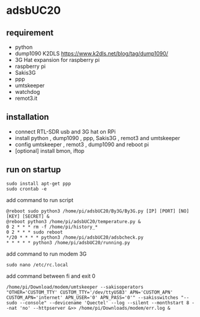 # adsbUC20

## requirement
- python
- dump1090 K2DLS https://www.k2dls.net/blog/tag/dump1090/
- 3G Hat expansion for raspberry pi
- raspberry pi 
- Sakis3G
- ppp
- umtskeeper
- watchdog
- remot3.it
## installation
- connect RTL-SDR usb and 3G hat on RPi
- install python , dump1090 , ppp, Sakis3G , remot3 and umtskeeper
- config umtskeeper , remot3 , dump1090 and reboot pi
- [optional] install bmon, iftop
## run on startup
```
sudo install apt-get ppp
sudo crontab -e
```
add command to run script

```
@reboot sudo python3 /home/pi/adsbUC20/By3G/By3G.py [IP] [PORT] [NO] [KEY] [SECRET] &
@reboot python3 /home/pi/adsbUC20/temperature.py &
0 2 * * * rm -f /home/pi/history_*
0 2 * * * sudo reboot
*/20 * * * * python3 /home/pi/adsbUC20/adsbcheck.py
* * * * * python3 /home/pi/adsbUC20/running.py
```
add command to run modem 3G
```
sudo nano /etc/rc.local
```

add command between fi and exit 0

```
/home/pi/Download/modem/umtskeeper --sakisoperators "OTHER='CUSTOM_TTY' CUSTOM_TTY='/dev/ttyUSB3' APN='CUSTOM_APN' CUSTOM_APN='internet' APN_USER='0' APN_PASS='0'" --sakisswitches "--sudo --console" --devicename 'Quectel' --log --silent --monthstart 8 --nat 'no' --httpserver &>> /home/pi/Downloads/modem/err.log &
```
  
  
